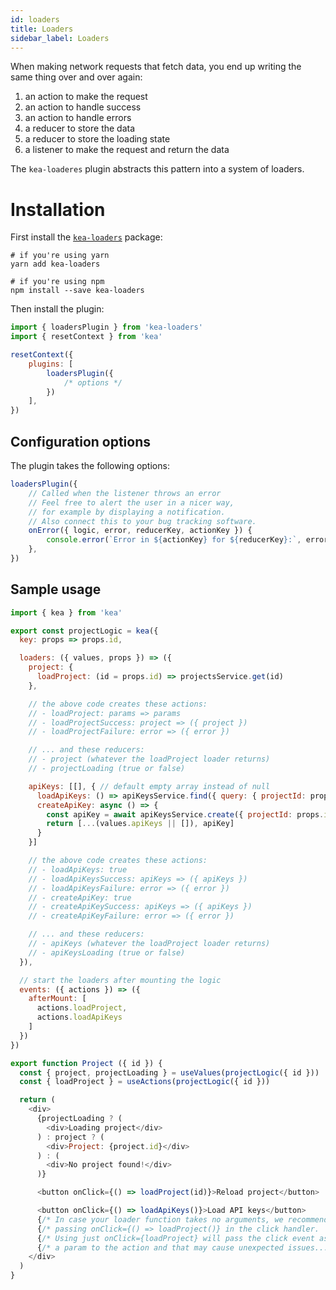 ```yaml
---
id: loaders
title: Loaders
sidebar_label: Loaders
---
```


When making network requests that fetch data, you end up writing the same thing over and over again:

1. an action to make the request
2. an action to handle success
3. an action to handle errors
4. a reducer to store the data
5. a reducer to store the loading state
6. a listener to make the request and return the data

The `kea-loaderes` plugin abstracts this pattern into a system of loaders.

# Installation

First install the [`kea-loaders`](https://github.com/keajs/kea-loaders) package:

```shell
# if you're using yarn
yarn add kea-loaders

# if you're using npm
npm install --save kea-loaders
```

Then install the plugin:

```javascript
import { loadersPlugin } from 'kea-loaders'
import { resetContext } from 'kea'

resetContext({
    plugins: [
        loadersPlugin({
            /* options */
        })
    ],
})
```

## Configuration options

The plugin takes the following options:

```javascript
loadersPlugin({
    // Called when the listener throws an error
    // Feel free to alert the user in a nicer way,
    // for example by displaying a notification.
    // Also connect this to your bug tracking software.
    onError({ logic, error, reducerKey, actionKey }) {
        console.error(`Error in ${actionKey} for ${reducerKey}:`, error)
    },
})
```

## Sample usage

```javascript
import { kea } from 'kea'

export const projectLogic = kea({
  key: props => props.id,

  loaders: ({ values, props }) => ({
    project: {
      loadProject: (id = props.id) => projectsService.get(id)
    },

    // the above code creates these actions:
    // - loadProject: params => params
    // - loadProjectSuccess: project => ({ project })
    // - loadProjectFailure: error => ({ error })

    // ... and these reducers:
    // - project (whatever the loadProject loader returns)
    // - projectLoading (true or false)

    apiKeys: [[], { // default empty array instead of null
      loadApiKeys: () => apiKeysService.find({ query: { projectId: props.id } }),
      createApiKey: async () => {
        const apiKey = await apiKeysService.create({ projectId: props.id })
        return [...(values.apiKeys || []), apiKey]
      }
    }]

    // the above code creates these actions:
    // - loadApiKeys: true
    // - loadApiKeysSuccess: apiKeys => ({ apiKeys })
    // - loadApiKeysFailure: error => ({ error })
    // - createApiKey: true
    // - createApiKeySuccess: apiKeys => ({ apiKeys })
    // - createApiKeyFailure: error => ({ error })

    // ... and these reducers:
    // - apiKeys (whatever the loadProject loader returns)
    // - apiKeysLoading (true or false)
  }),

  // start the loaders after mounting the logic
  events: ({ actions }) => ({
    afterMount: [
      actions.loadProject,
      actions.loadApiKeys
    ]
  })
})

export function Project ({ id }) {
  const { project, projectLoading } = useValues(projectLogic({ id }))
  const { loadProject } = useActions(projectLogic({ id }))

  return (
    <div>
      {projectLoading ? (
        <div>Loading project</div>
      ) : project ? (
        <div>Project: {project.id}</div>
      ) : (
        <div>No project found!</div>
      )}

      <button onClick={() => loadProject(id)}>Reload project</button>

      <button onClick={() => loadApiKeys()}>Load API keys</button>
      {/* In case your loader function takes no arguments, we recommend */}
      {/* passing onClick={() => loadProject()} in the click handler.   */}
      {/* Using just onClick={loadProject} will pass the click event as */}
      {/* a param to the action and that may cause unexpected issues... */}
    </div>
  )
}
```
